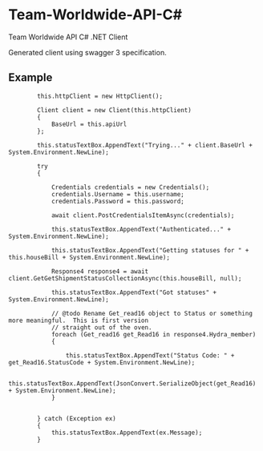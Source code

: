 # Team-Worldwide-API-C#
Team Worldwide API C# .NET Client

Generated client using swagger 3 specification.  

## Example

            this.httpClient = new HttpClient();

            Client client = new Client(this.httpClient)
            {
                BaseUrl = this.apiUrl
            };

            this.statusTextBox.AppendText("Trying..." + client.BaseUrl + System.Environment.NewLine);

            try
            {

                Credentials credentials = new Credentials();
                credentials.Username = this.username;
                credentials.Password = this.password;

                await client.PostCredentialsItemAsync(credentials);

                this.statusTextBox.AppendText("Authenticated..." + System.Environment.NewLine);

                this.statusTextBox.AppendText("Getting statuses for " + this.houseBill + System.Environment.NewLine);

                Response4 response4 = await client.GetGetShipmentStatusCollectionAsync(this.houseBill, null);

                this.statusTextBox.AppendText("Got statuses" + System.Environment.NewLine);

                // @todo Rename Get_read16 object to Status or something more meaningful.  This is first version 
                // straight out of the oven.
                foreach (Get_read16 get_Read16 in response4.Hydra_member)
                {

                    this.statusTextBox.AppendText("Status Code: " + get_Read16.StatusCode + System.Environment.NewLine);

                    this.statusTextBox.AppendText(JsonConvert.SerializeObject(get_Read16) + System.Environment.NewLine);
                }


            } catch (Exception ex)
            {
                this.statusTextBox.AppendText(ex.Message);
            }
